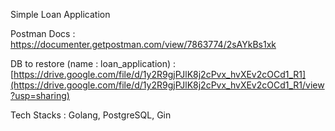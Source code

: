 Simple Loan Application

Postman Docs : [https://documenter.getpostman.com/view/7863774/2sAYkBs1xk
](https://documenter.getpostman.com/view/7863774/2sAYkBs1xk
)

DB to restore (name : loan_application) : [https://drive.google.com/file/d/1y2R9gjPJlK8j2cPvx_hvXEv2cOCd1_R1](https://drive.google.com/file/d/1y2R9gjPJlK8j2cPvx_hvXEv2cOCd1_R1/view?usp=sharing)

Tech Stacks : Golang, PostgreSQL, Gin

